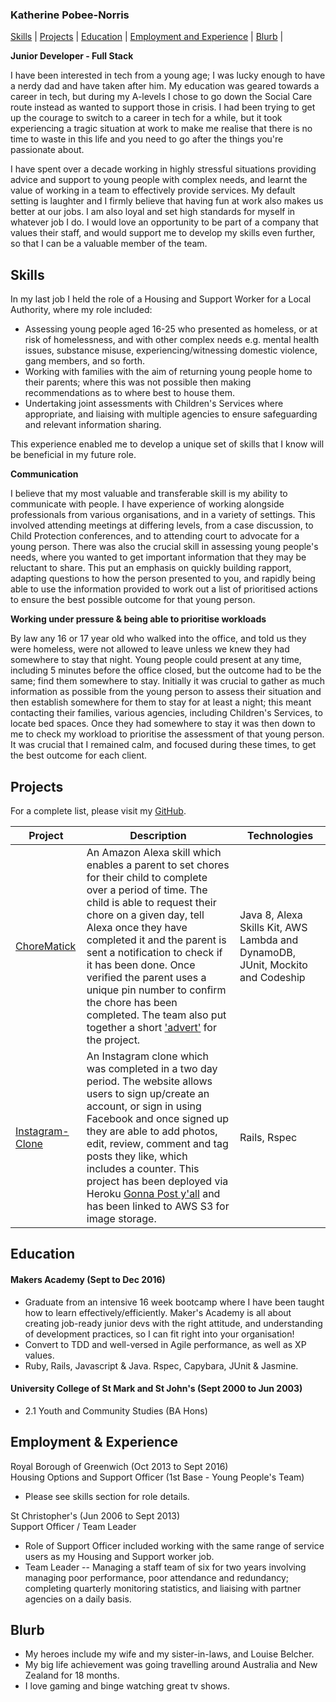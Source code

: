 ### Katherine Pobee-Norris

[Skills](#skills) | [Projects](#projects) | [Education](#education) | [Employment and Experience](#employment-and-experience) | [Blurb](#blurb) |

**Junior Developer - Full Stack**

I have been interested in tech from a young age; I was lucky enough to have a nerdy dad and have taken after him.  My education was geared towards a career in tech, but during my A-levels I chose to go down the Social Care route instead as wanted to support those in crisis.  I had been trying to get up the courage to switch to a career in tech for a while, but it took experiencing a tragic situation at work to make me realise that there is no time to waste in this life and you need to go after the things you're passionate about.

I have spent over a decade working in highly stressful situations providing advice and support to young people with complex needs, and learnt the value of working in a team to effectively provide services.  My default setting is laughter and I firmly believe that having fun at work also makes us better at our jobs.  I am also loyal and set high standards for myself in whatever job I do.  I would love an opportunity to be part of a company that values their staff, and would support me to develop my skills even further, so that I can be a valuable member of the team.

## Skills

In my last job I held the role of a Housing and Support Worker for a Local Authority, where my role included:

- Assessing young people aged 16-25 who presented as homeless, or at risk of homelessness, and with other complex needs e.g. mental health issues, substance misuse, experiencing/witnessing domestic violence, gang members, and so forth.  
- Working with families with the aim of returning young people home to their parents; where this was not possible then making recommendations as to where best to house them.
- Undertaking joint assessments with Children's Services where appropriate, and liaising with multiple agencies to ensure safeguarding and relevant information sharing.

This experience enabled me to develop a unique set of skills that I know will be beneficial in my future role.   

**Communication**

I believe that my most valuable and transferable skill is my ability to communicate with people.  I have experience of working alongside professionals from various organisations, and in a variety of settings.  This involved attending meetings at differing levels, from a case discussion, to Child Protection conferences, and to attending court to advocate for a young person.  There was also the crucial skill in assessing young people's needs, where you wanted to get important information that they may be reluctant to share.  This put an emphasis on quickly building rapport, adapting questions to how the person presented to you, and rapidly being able to use the information provided to work out a list of prioritised actions to ensure the best possible outcome for that young person.  

**Working under pressure & being able to prioritise workloads**

By law any 16 or 17 year old who walked into the office, and told us they were homeless, were not allowed to leave unless we knew they had somewhere to stay that night.  Young people could present at any time, including 5 minutes before the office closed, but the outcome had to be the same; find them somewhere to stay.  Initially it was crucial to gather as much information as possible from the young person to assess their situation and then establish somewhere for them to stay for at least a night; this meant contacting their families, various agencies, including Children's Services, to locate bed spaces.  Once they had somewhere to stay it was then down to me to check my workload to prioritise the assessment of that young person.  It was crucial that I remained calm, and focused during these times, to get the best outcome for each client.    

## Projects

For a complete list, please visit my [GitHub](https://github.com/KPobeeNorris?tab=repositories).

| Project   | Description | Technologies |
|---        |---         |---           |
| [ChoreMatick](https://github.com/ChoreMatick) | An Amazon Alexa skill which enables a parent to set chores for their child to complete over a period of time.  The child is able to request their chore on a given day, tell Alexa once they have completed it and the parent is sent a notification to check if it has been done.  Once verified the parent uses a unique pin number to confirm the chore has been completed. The team also put together a short ['advert'](https://www.youtube.com/watch?v=jK6xQBi9nB4) for the project. | Java 8, Alexa Skills Kit, AWS Lambda and DynamoDB, JUnit, Mockito and Codeship |
|[Instagram-Clone](https://github.com/KPobeeNorris/instagram-challenge)| An Instagram clone which was completed in a two day period.  The website allows users to sign up/create an account, or sign in using Facebook and once signed up they are able to add photos, edit, review, comment and tag posts they like, which includes a counter.  This project has been deployed via Heroku [Gonna Post y'all](https://gonna-post-yall.herokuapp.com/posts) and has been linked to AWS S3 for image storage. | Rails, Rspec|

## Education

#### Makers Academy (Sept to Dec 2016)

- Graduate from an intensive 16 week bootcamp where I have been taught how to learn effectively/efficiently.  Maker's Academy is all about creating job-ready junior devs with the right attitude, and understanding of development practices, so I can fit right into your organisation!
- Convert to TDD and well-versed in Agile performance, as well as XP values.
- Ruby, Rails, Javascript & Java.  Rspec, Capybara, JUnit & Jasmine.

#### University College of St Mark and St John's (Sept 2000 to Jun 2003)

- 2.1 Youth and Community Studies (BA Hons)

## Employment & Experience

Royal Borough of Greenwich (Oct 2013 to Sept 2016)    
Housing Options and Support Officer (1st Base - Young People's Team)
- Please see skills section for role details.

St Christopher's (Jun 2006 to Sept 2013)   
Support Officer / Team Leader
- Role of Support Officer included working with the same range of service users as my Housing and Support worker job.
- Team Leader -- Managing a staff team of six for two years involving managing poor performance, poor attendance and redundancy; completing quarterly monitoring statistics, and liaising with partner agencies on a daily basis.

## Blurb
- My heroes include my wife and my sister-in-laws, and Louise Belcher.
- My big life achievement was going travelling around Australia and New Zealand for 18 months.
- I love gaming and binge watching great tv shows.
